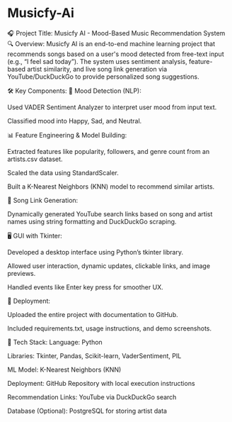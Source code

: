 # Musicfy-Ai
🎧 Project Title: Musicfy AI - Mood-Based Music Recommendation System
🔍 Overview:
Musicfy AI is an end-to-end machine learning project that recommends songs based on a user's mood detected from free-text input (e.g., “I feel sad today”). The system uses sentiment analysis, feature-based artist similarity, and live song link generation via YouTube/DuckDuckGo to provide personalized song suggestions.

🛠️ Key Components:
🧠 Mood Detection (NLP):

Used VADER Sentiment Analyzer to interpret user mood from input text.

Classified mood into Happy, Sad, and Neutral.

📊 Feature Engineering & Model Building:

Extracted features like popularity, followers, and genre count from an artists.csv dataset.

Scaled the data using StandardScaler.

Built a K-Nearest Neighbors (KNN) model to recommend similar artists.

🔗 Song Link Generation:

Dynamically generated YouTube search links based on song and artist names using string formatting and DuckDuckGo scraping.

🖥️ GUI with Tkinter:

Developed a desktop interface using Python’s tkinter library.

Allowed user interaction, dynamic updates, clickable links, and image previews.

Handled events like Enter key press for smoother UX.

🎯 Deployment:

Uploaded the entire project with documentation to GitHub.

Included requirements.txt, usage instructions, and demo screenshots.

🚀 Tech Stack:
Language: Python

Libraries: Tkinter, Pandas, Scikit-learn, VaderSentiment, PIL

ML Model: K-Nearest Neighbors (KNN)

Deployment: GitHub Repository with local execution instructions

Recommendation Links: YouTube via DuckDuckGo search

Database (Optional): PostgreSQL for storing artist data
